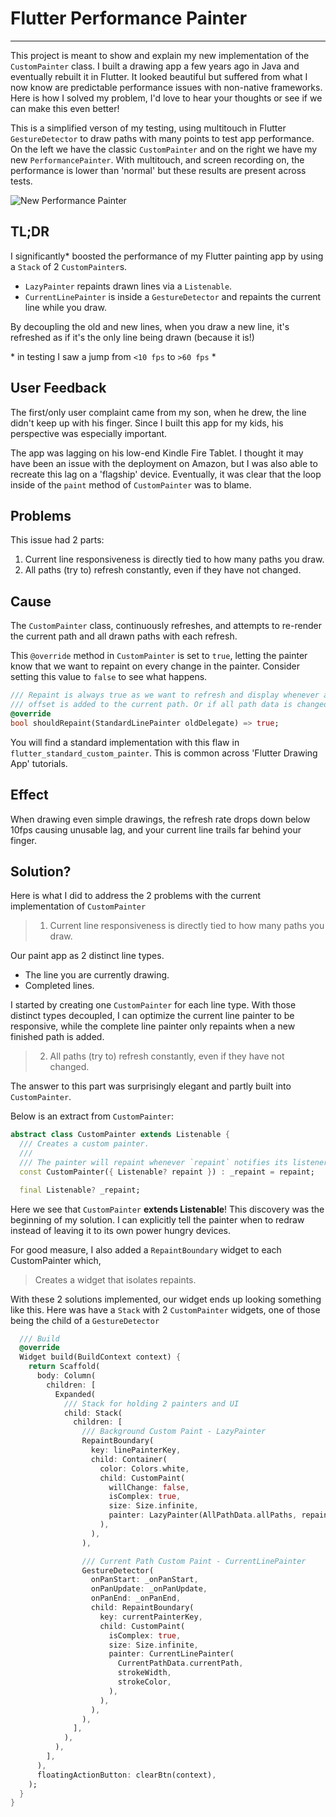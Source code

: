 
# Flutter Performance Painter

---

This project is meant to show and explain my new implementation of the `CustomPainter` class.
I built a drawing app a few years ago in Java and eventually rebuilt it in Flutter. It looked beautiful but suffered from what I now know are predictable performance issues with non-native frameworks. Here is how I solved my problem, I'd love to hear your thoughts or see if we can make this even better!

This is a simplified verson of my testing, using multitouch in Flutter `GestureDetector` to draw paths with many points to test app performance. On the left we have the classic `CustomPainter` and on the right we have my new `PerformancePainter`. With multitouch, and screen recording on, the performance is lower than 'normal' but these results are present across tests.

![New Performance Painter](https://github.com/lalondeph/flutter_performance_painter/assets/56025884/e9963bc4-ff5f-485b-b98f-8fc12b403531)

## TL;DR

I significantly\* boosted the performance of my Flutter painting app by using a `Stack` of 2 `CustomPainter`s.
 
- `LazyPainter` repaints drawn lines via a `Listenable`.
- `CurrentLinePainter` is inside a `GestureDetector` and repaints the current line while you draw. 

By decoupling the old and new lines, when you draw a new line, it's refreshed as if it's the only line being drawn (because it is!)

\* in testing I saw a jump from `<10 fps` to `>60 fps` \*

## User Feedback

The first/only user complaint came from my son, when he drew, the line didn't keep up with his finger. Since I built this app for my kids, his perspective was especially important.

The app was lagging on his low-end Kindle Fire Tablet. I thought it may have been an issue with the deployment on Amazon, but I was also able to recreate this lag on a 'flagship' device. Eventually, it was clear that the loop inside of the `paint` method of `CustomPainter` was to blame.

## Problems

This issue had 2 parts:

1. Current line responsiveness is directly tied to how many paths you draw. 
2. All paths (try to) refresh constantly, even if they have not changed.

## Cause

The `CustomPainter` class, continuously refreshes, and attempts to re-render the current path and all drawn paths with each refresh.

This `@override` method in `CustomPainter` is set to `true`, letting the painter know that we want to repaint on every change in the painter.
Consider setting this value to `false` to see what happens. 

```dart
/// Repaint is always true as we want to refresh and display whenever a new
/// offset is added to the current path. Or if all path data is changed.
@override
bool shouldRepaint(StandardLinePainter oldDelegate) => true;
```

You will find a standard implementation with this flaw in `flutter_standard_custom_painter`. This is common across 'Flutter Drawing App' tutorials.

## Effect

When drawing even simple drawings, the refresh rate drops down below 10fps causing unusable lag, and your current line trails far behind your finger. 

## Solution?

Here is what I did to address the 2 problems with the current implementation of `CustomPainter`

> 1. Current line responsiveness is directly tied to how many paths you draw.

Our paint app as 2 distinct line types. 
- The line you are currently drawing.
- Completed lines.

I started by creating one `CustomPainter` for each line type. With those distinct types decoupled, I can optimize the current line painter to be responsive, while the complete line painter only repaints when a new finished path is added.

> 2. All paths (try to) refresh constantly, even if they have not changed. 

The answer to this part was surprisingly elegant and partly built into `CustomPainter`.

Below is an extract from `CustomPainter`:

```dart
abstract class CustomPainter extends Listenable {
  /// Creates a custom painter.
  ///
  /// The painter will repaint whenever `repaint` notifies its listeners.
  const CustomPainter({ Listenable? repaint }) : _repaint = repaint;

  final Listenable? _repaint;
```

Here we see that `CustomPainter` **extends Listenable**! This discovery was the beginning of my solution. I can explicitly tell the painter when to redraw instead of leaving it to its own power hungry devices.

For good measure, I also added a `RepaintBoundary` widget to each CustomPainter which,

> Creates a widget that isolates repaints.

With these 2 solutions implemented, our widget ends up looking something like this. Here was have a `Stack` with 2 `CustomPainter` widgets, one of those being the child of a `GestureDetector`

```dart
  /// Build
  @override
  Widget build(BuildContext context) {
    return Scaffold(
      body: Column(
        children: [
          Expanded(
            /// Stack for holding 2 painters and UI
            child: Stack(
              children: [
                /// Background Custom Paint - LazyPainter
                RepaintBoundary(
                  key: linePainterKey,
                  child: Container(
                    color: Colors.white,
                    child: CustomPaint(
                      willChange: false,
                      isComplex: true,
                      size: Size.infinite,
                      painter: LazyPainter(AllPathData.allPaths, repaintListener),
                    ),
                  ),
                ),

                /// Current Path Custom Paint - CurrentLinePainter
                GestureDetector(
                  onPanStart: _onPanStart,
                  onPanUpdate: _onPanUpdate,
                  onPanEnd: _onPanEnd,
                  child: RepaintBoundary(
                    key: currentPainterKey,
                    child: CustomPaint(
                      isComplex: true,
                      size: Size.infinite,
                      painter: CurrentLinePainter(
                        CurrentPathData.currentPath,
                        strokeWidth,
                        strokeColor,
                      ),
                    ),
                  ),
                ),
              ],
            ),
          ),
        ],
      ),
      floatingActionButton: clearBtn(context),
    );
  }
}
``` 
